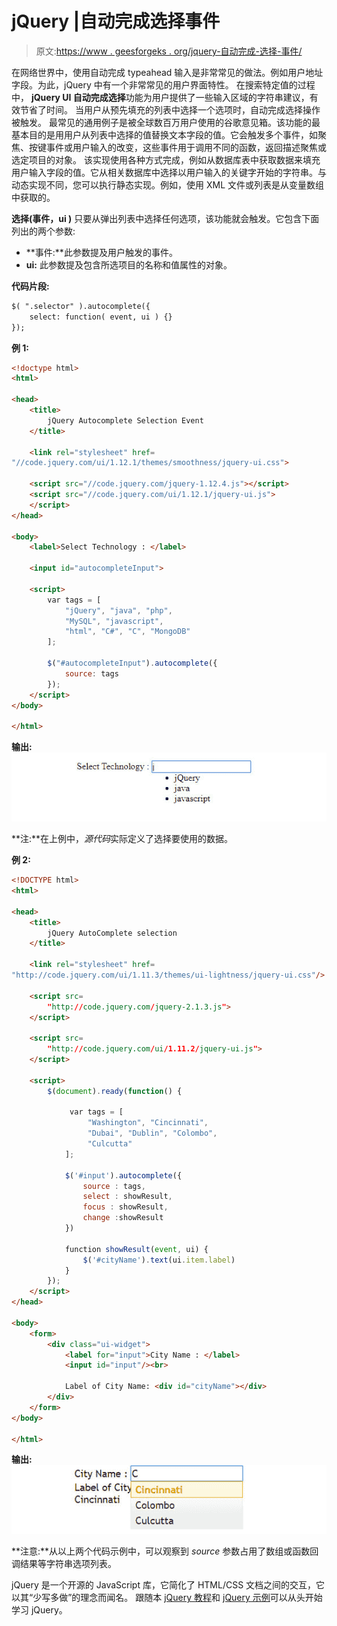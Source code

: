 # jQuery |自动完成选择事件

> 原文:[https://www . geesforgeks . org/jquery-自动完成-选择-事件/](https://www.geeksforgeeks.org/jquery-autocomplete-selection-event/)

在网络世界中，使用自动完成 typeahead 输入是非常常见的做法。例如用户地址字段。为此，jQuery 中有一个非常常见的用户界面特性。
在搜索特定值的过程中， **jQuery UI 自动完成选择**功能为用户提供了一些输入区域的字符串建议，有效节省了时间。
当用户从预先填充的列表中选择一个选项时，自动完成选择操作被触发。
最常见的通用例子是被全球数百万用户使用的谷歌意见箱。该功能的最基本目的是用用户从列表中选择的值替换文本字段的值。它会触发多个事件，如聚焦、按键事件或用户输入的改变，这些事件用于调用不同的函数，返回描述聚焦或选定项目的对象。
该实现使用各种方式完成，例如从数据库表中获取数据来填充用户输入字段的值。它从相关数据库中选择以用户输入的关键字开始的字符串。与动态实现不同，您可以执行静态实现。例如，使用 XML 文件或列表是从变量数组中获取的。

**选择(事件，ui )** 只要从弹出列表中选择任何选项，该功能就会触发。它包含下面列出的两个参数:

*   **事件:**此参数提及用户触发的事件。
*   **ui:** 此参数提及包含所选项目的名称和值属性的对象。

**代码片段:**

```html
$( ".selector" ).autocomplete({
    select: function( event, ui ) {}
});

```

**例 1:**

```html
<!doctype html>
<html>

<head>
    <title>
        jQuery Autocomplete Selection Event
    </title>

    <link rel="stylesheet" href=
"//code.jquery.com/ui/1.12.1/themes/smoothness/jquery-ui.css">

    <script src="//code.jquery.com/jquery-1.12.4.js"></script>
    <script src="//code.jquery.com/ui/1.12.1/jquery-ui.js">
    </script>
</head>

<body>
    <label>Select Technology : </label>

    <input id="autocompleteInput">

    <script> 
        var tags = [ 
            "jQuery", "java", "php",
            "MySQL", "javascript", 
            "html", "C#", "C", "MongoDB" 
        ];

        $("#autocompleteInput").autocomplete({
            source: tags
        });
    </script>
</body>

</html>
```

**输出:**
![](img/49db930d47a34d68497d7cb24678eb6c.png)

**注:**在上例中，*源代码*实际定义了选择要使用的数据。

**例 2:**

```html
<!DOCTYPE html> 
<html> 

<head>
    <title>
        jQuery AutoComplete selection
    </title> 

    <link rel="stylesheet" href=
"http://code.jquery.com/ui/1.11.3/themes/ui-lightness/jquery-ui.css"/>

    <script src=
        "http://code.jquery.com/jquery-2.1.3.js">
    </script>

    <script src=
        "http://code.jquery.com/ui/1.11.2/jquery-ui.js">
    </script>

    <script>
        $(document).ready(function() {

             var tags = [
                 "Washington", "Cincinnati",
                 "Dubai", "Dublin", "Colombo",
                 "Culcutta"
            ];

            $('#input').autocomplete({
                source : tags,              
                select : showResult,
                focus : showResult,
                change :showResult
            })

            function showResult(event, ui) {
                $('#cityName').text(ui.item.label)
            }
        });
    </script>
</head>

<body>
    <form>     
        <div class="ui-widget">
            <label for="input">City Name : </label>
            <input id="input"/><br>

            Label of City Name: <div id="cityName"></div>            
        </div>
    </form>
</body>

</html>
```

**输出:**
![](img/7efffe129fdb1ed97326ea8dee480302.png)

**注意:**从以上两个代码示例中，可以观察到 *source* 参数占用了数组或函数回调结果等字符串选项列表。

jQuery 是一个开源的 JavaScript 库，它简化了 HTML/CSS 文档之间的交互，它以其“少写多做”的理念而闻名。
跟随本 [jQuery 教程](https://www.geeksforgeeks.org/jquery-tutorials/)和 [jQuery 示例](https://www.geeksforgeeks.org/jquery-examples/)可以从头开始学习 jQuery。